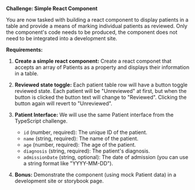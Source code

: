 **Challenge: Simple React Component**

You are now tasked with building a react component to display patients in a table and provide a means of marking individual patients as reviewed. Only the component's code needs to be produced, the component does not need to be integrated into a development site.

**Requirements:**

1.  **Create a simple react component:** Create a react componet that accepts an array of Patients as a property and displays their information in a table. 

2.  **Reviewed state toggle:** Each patient table row will have a button toggle reviewed state. Each patient will be "Unreviewed" at first, but when the button is clicked the button text will change to "Reviewed". Clicking the button again will revert to "Unreviewed". 
 
3.  **Patient Interface:** We will use the same Patient interface from the TypeScript challenge.

    *   `id` (number, required): The unique ID of the patient.
    *   `name` (string, required): The name of the patient.
    *   `age` (number, required): The age of the patient.
    *   `diagnosis` (string, required): The patient's diagnosis.
    *   `admissionDate` (string, optional): The date of admission (you can use a string format like "YYYY-MM-DD").

4.  **Bonus:** Demonstrate the component (using mock Patient data) in a development site or storybook page.